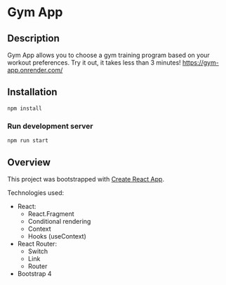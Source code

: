 
# Gym App

## Description 

Gym App allows you to choose a gym training program based on your workout preferences.
Try it out, it takes less than 3 minutes! https://gym-app.onrender.com/

## Installation 

`npm install`

### Run development server

`npm run start`

## Overview

This project was bootstrapped with [Create React App](https://github.com/facebook/create-react-app).

Technologies used:
* React:
  * React.Fragment
  * Conditional rendering
  * Context
  * Hooks (useContext)
* React Router:
  * Switch
  * Link
  * Router
* Bootstrap 4



